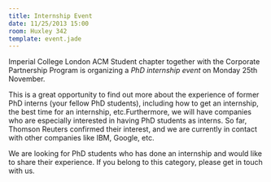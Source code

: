 ```yaml
---
title: Internship Event
date: 11/25/2013 15:00
room: Huxley 342
template: event.jade
---
```

Imperial College London ACM Student chapter together with the Corporate
Partnership Program is organizing a *PhD internship event* on Monday
25th November.

This is a great opportunity to find out more about the experience of
former PhD interns (your fellow PhD students), including how to get an
internship, the best time for an internship, etc.Furthermore, we will
have companies who are especially interested in having PhD students as
interns. So far, Thomson Reuters confirmed their interest, and we
are currently in contact with other companies like IBM, Google, etc.

We are looking for PhD students who has done an internship and would
like to share their experience. If you belong to this category, please
get in touch with us. 
